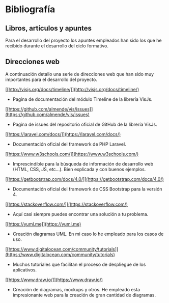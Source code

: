 # Bibliografía

## Libros, artículos y apuntes

Para el desarrollo del proyecto los apuntes empleados han sido los que
he recibido durante el desarrollo del ciclo formativo.

## Direcciones web

A continuación detallo una serie de direcciones web que han sido muy
importantes para el desarrollo del proyecto.

[[http://visjs.org/docs/timeline/]](http://visjs.org/docs/timeline/)
- Pagina de documentación del módulo Timeline de la librería VisJs.

[[https://github.com/almende/vis/issues]](https://github.com/almende/vis/issues)
- Pagina de issues del repositorio oficial de GitHub de la librería
VisJs.

[[https://laravel.com/docs/]](https://laravel.com/docs/) 
- Documentación oficial del framework de PHP Laravel.

[[https://www.w3schools.com/]](https://www.w3schools.com/) 
- Imprescindible para la búsqueda de información de desarrollo web (HTML,
CSS, JS, etc...). Bien explicada y con buenos ejemplos.

[[https://getbootstrap.com/docs/4.0/]](https://getbootstrap.com/docs/4.0/)
- Documentación oficial del framework de CSS Bootstrap para la versión 4.

[[https://stackoverflow.com/]](https://stackoverflow.com/)
- Aquí casi siempre puedes encontrar una solución a tu problema.

[[https://yuml.me]](https://yuml.me)
- Creación diagramas UML. En mi caso lo he empleado para los casos de uso.

[[https://www.digitalocean.com/community/tutorials]](https://www.digitalocean.com/community/tutorials)
- Muchos tutoriales que facilitan el proceso de despliegue de los aplicativos.

[[https://www.draw.io/]](https://www.draw.io/)
- Creación de diagramas, mockups y otros. He empleado esta impresionante web para la creación de gran cantidad de diagramas.
